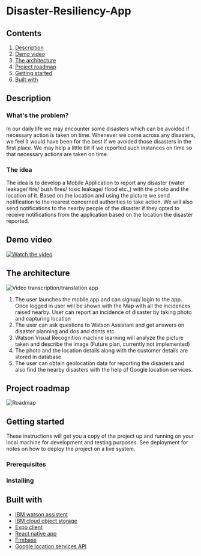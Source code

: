 # Disaster-Resiliency-App


## Contents

1. [Description](#description)
1. [Demo video](#demo-video)
1. [The architecture](#the-architecture)
1. [Project roadmap](#project-roadmap)
1. [Getting started](#getting-started)
1. [Built with](#built-with)


## Description

### What's the problem?

In our daily life we may encounter some disasters which can be avoided if necessary action is taken on time. Whenever we come across any disasters, we feel it would have been for the best if we avoided those disasters in the first place. We may help a little bit if we reported such instances on time so that necessary actions are taken on time. 


### The idea

The idea is to develop a Mobile Application to report any disaster (water leakage/ fire/ bush fires/ toxic leakage/ flood etc.,) with the photo and the location of it. Based on the location and using the picture we send notification to the nearest concerned authorities to take action. We will also send notifications to the nearby people of the disaster if they opted to receive notifications from the application based on the location the disaster reported.

## Demo video

[![Watch the video](https://github.com/Code-and-Response/Liquid-Prep/blob/master/images/IBM-interview-video-image.png)](https://youtu.be/JHHMi5B9b7M)

## The architecture

![Video transcription/translation app](https://developer.ibm.com/developer/tutorials/cfc-starter-kit-speech-to-text-app-example/images/cfc-covid19-remote-education-diagram-2.png)

1.	The user launches the mobile app and can signup/ login to the app. Once logged in user will be shown with the Map with all the incidences raised nearby. User can report an incidence of disaster by taking photo and capturing location
2.	The user can ask questions to Watson Assistant and get answers on disaster planning and dos and donts etc.
3.	Watson Visual Recognition machine learning will analyze the picture taken and describe the image (Future plan, currently not implemented) 
4.	The photo and the location details along with the customer details are stored in database
5.	The user can obtain geolocation data for reporting the disasters and also find the nearby disasters with the help of Google location services.


## Project roadmap

![Roadmap](roadmap.jpg)

## Getting started

These instructions will get you a copy of the project up and running on your local machine for development and testing purposes. See deployment for notes on how to deploy the project on a live system.

### Prerequisites



### Installing


## Built with

* [IBM watson assistent](https://cloud.ibm.com/catalog/services/watson-assistant)
* [IBM cloud object storage](https://cloud.ibm.com/docs/cloud-object-storage?topic=cloud-object-storage-getting-started-cloud-object-storage) 
* [Expo client](https://expo.io/learn) 
* [React native app](https://reactnative.dev/docs/getting-started)
* [Firebase](https://firebase.google.com/docs)
* [Google location services API](https://developers.google.com/maps/documentation/geolocation/overview)
